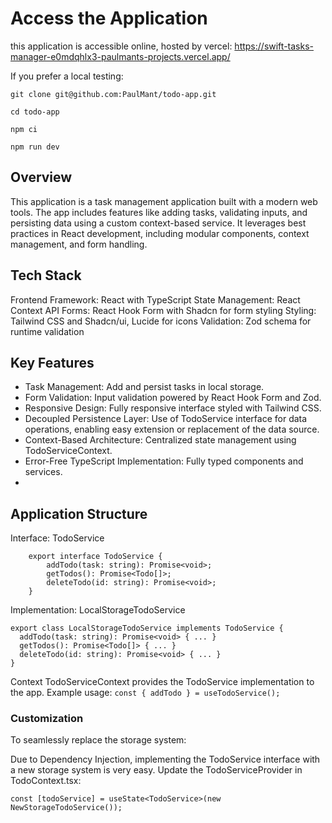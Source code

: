 # Access the Application

this application is accessible online, hosted by vercel:
https://swift-tasks-manager-e0mdqhlx3-paulmants-projects.vercel.app/

If you prefer a local testing:

`git clone git@github.com:PaulMant/todo-app.git`

`cd todo-app`

`npm ci`

`npm run dev`

## Overview

This application is a task management application built with a modern web tools. The app includes features like adding tasks, validating inputs, and persisting data using a custom context-based service. It leverages best practices in React development, including modular components, context management, and form handling.

## Tech Stack

Frontend Framework: React with TypeScript
State Management: React Context API
Forms: React Hook Form with Shadcn for form styling
Styling: Tailwind CSS and Shadcn/ui, Lucide for icons
Validation: Zod schema for runtime validation

## Key Features

- Task Management: Add and persist tasks in local storage.
- Form Validation: Input validation powered by React Hook Form and Zod.
- Responsive Design: Fully responsive interface styled with Tailwind CSS.
- Decoupled Persistence Layer: Use of TodoService interface for data operations, enabling easy extension or replacement of the data source.
- Context-Based Architecture: Centralized state management using TodoServiceContext.
- Error-Free TypeScript Implementation: Fully typed components and services.
-

## Application Structure

Interface: TodoService

```
    export interface TodoService {
        addTodo(task: string): Promise<void>;
        getTodos(): Promise<Todo[]>;
        deleteTodo(id: string): Promise<void>;
    }
```

Implementation: LocalStorageTodoService

```
export class LocalStorageTodoService implements TodoService {
  addTodo(task: string): Promise<void> { ... }
  getTodos(): Promise<Todo[]> { ... }
  deleteTodo(id: string): Promise<void> { ... }
}
```

Context
TodoServiceContext provides the TodoService implementation to the app.
Example usage:
`const { addTodo } = useTodoService();`

### Customization

To seamlessly replace the storage system:

Due to Dependency Injection, implementing the TodoService interface with a new storage system is very easy.
Update the TodoServiceProvider in TodoContext.tsx:

`const [todoService] = useState<TodoService>(new NewStorageTodoService());`
